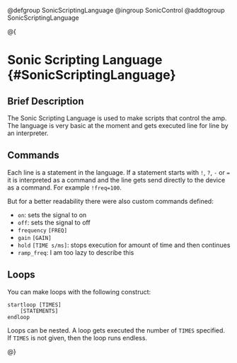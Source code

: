 @defgroup SonicScriptingLanguage
@ingroup SonicControl
@addtogroup SonicScriptingLanguage

@{

# Sonic Scripting Language {#SonicScriptingLanguage}

## Brief Description

The Sonic Scripting Language is used to make scripts that control the amp. The language is very basic at the moment and gets executed line for line by an interpreter.

## Commands

Each line is a statement in the language. 
If a statement starts with `!`, `?`, `-` or `=` it is interpreted as a command and the line gets send directly to the device as a command. For example `!freq=100`.

But for a better readability there were also custom commands defined: 
- `on`: sets the signal to on
- `off`: sets the signal to off
- `frequency` `[FREQ]`
- `gain` `[GAIN]`
- `hold` `[TIME s/ms]`: stops execution for amount of time and then continues
- `ramp_freq`: I am too lazy to describe this

## Loops

You can make loops with the following construct:

```
startloop [TIMES]
    [STATEMENTS]
endloop
```

Loops can be nested. A loop gets executed the number of `TIMES` specified.
If `TIMES`  is not given, then the loop runs endless.

@}